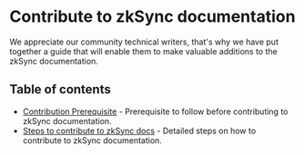 # Contribute to zkSync documentation
We appreciate our community technical writers, that's why we have put together a guide that will enable them to make valuable additions to the zkSync documentation.


## Table of contents

- [Contribution Prerequisite](./docs.md) - Prerequisite to follow before contributing to zkSync documentation.
- [Steps to contribute to zkSync docs](./edit-doc.md) - Detailed steps on how to contribute to zkSync documentation.
